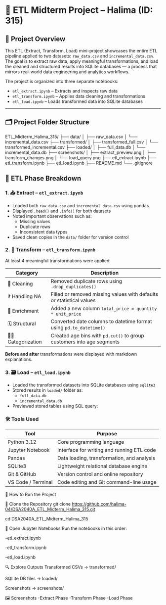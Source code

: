# 🧪 ETL Midterm Project – Halima (ID: 315)

## 📌 Project Overview

This ETL (Extract, Transform, Load) mini-project showcases the entire ETL pipeline applied to two datasets: `raw_data.csv` and `incremental_data.csv`. The goal is to extract raw data, apply meaningful transformations, and load the cleaned and structured results into SQLite databases — a process that mirrors real-world data engineering and analytics workflows.

The project is organized into three separate notebooks:
- `etl_extract.ipynb` – Extracts and inspects raw data
- `etl_transform.ipynb` – Applies data cleaning and transformations
- `etl_load.ipynb` – Loads transformed data into SQLite databases

---

## 🗂️ Project Folder Structure
ETL_Midterm_Halima_315/
├── data/
│ ├── raw_data.csv
│ └── incremental_data.csv
├── transformed/
│ ├── transformed_full.csv
│ └── transformed_incremental.csv
├── loaded/
│ ├── full_data.db
│ └── incremental_data.db
├── screenshots/
│ ├── extract_preview.png
│ ├── transform_changes.png
│ └── load_query.png
├── etl_extract.ipynb
├── etl_transform.ipynb
├── etl_load.ipynb
├── README.md
└── .gitignore


## 🔁 ETL Phase Breakdown

### 1. 📥 Extract – `etl_extract.ipynb`
- Loaded both `raw_data.csv` and `incremental_data.csv` using pandas
- Displayed `.head()` and `.info()` for both datasets
- Noted important observations such as:
  - Missing values
  - Duplicate rows
  - Inconsistent data types
- Saved clean copies in the `data/` folder for version control

### 2. 🔧 Transform – `etl_transform.ipynb`
At least 4 meaningful transformations were applied:

| Category        | Description                                                                 |
|----------------|-----------------------------------------------------------------------------|
| 🧹 Cleaning      | Removed duplicate rows using `.drop_duplicates()`                          |
| ❓ Handling NA   | Filled or removed missing values with defaults or statistical values       |
| 🧮 Enrichment    | Added a new column `total_price = quantity * unit_price`                   |
| 🗓️ Structural    | Converted date columns to datetime format using `pd.to_datetime()`         |
| 🧑‍🎓 Categorization | Created age bins with `pd.cut()` to group customers into age segments     |

**Before and after** transformations were displayed with markdown explanations.

### 3. 🗃️ Load – `etl_load.ipynb`
- Loaded the transformed datasets into SQLite databases using `sqlite3`
- Stored results in `loaded/` folder as:
  - `full_data.db`
  - `incremental_data.db`
- Previewed stored tables using SQL query:
  

### 🛠 Tools Used

| Tool             | Purpose                                   |
|------------------|--------------------------------------------|
| Python 3.12      | Core programming language                  |
| Jupyter Notebook | Interface for writing and running ETL code |
| Pandas           | Data loading, transformation, and analysis |
| SQLite3          | Lightweight relational database engine     |
| Git & GitHub     | Version control and online repository      |
| VS Code / Terminal | Code editing and Git command-line usage |

🚀 How to Run the Project

📁 Clone the Repository
git clone https://github.com/halima-04/DSA2040A_ETL_Midterm_Halima_315.git

cd DSA2040A_ETL_Midterm_Halima_315

📓 Open Jupyter Notebooks
Run the notebooks in this order:

-etl_extract.ipynb

-etl_transform.ipynb

-etl_load.ipynb

🔍 Explore Outputs
Transformed CSVs → transformed/

SQLite DB files → loaded/

Screenshots → screenshots/

🖼️ Screenshots
-Extract Phase
-Transform Phase
-Load Phase


